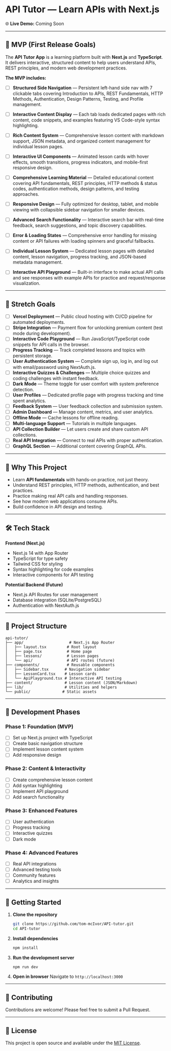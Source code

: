 # API Tutor — Learn APIs with Next.js

🌐 **Live Demo:** Coming Soon

---

## 🚀 MVP (First Release Goals)

The **API Tutor App** is a learning platform built with **Next.js** and **TypeScript**.
It delivers interactive, structured content to help users understand APIs, REST principles, and modern web development practices.

**The MVP includes:**

- [ ] **Structured Side Navigation** — Persistent left-hand side nav with 7 clickable tabs covering Introduction to APIs, REST Fundamentals, HTTP Methods, Authentication, Design Patterns, Testing, and Profile management.

- [ ] **Interactive Content Display** — Each tab loads dedicated pages with rich content, code snippets, and examples featuring VS Code-style syntax highlighting.

- [ ] **Rich Content System** — Comprehensive lesson content with markdown support, JSON metadata, and organized content management for individual lesson pages.

- [ ] **Interactive UI Components** — Animated lesson cards with hover effects, smooth transitions, progress indicators, and mobile-first responsive design.

- [ ] **Comprehensive Learning Material** — Detailed educational content covering API fundamentals, REST principles, HTTP methods & status codes, authentication methods, design patterns, and testing approaches.

- [ ] **Responsive Design** — Fully optimized for desktop, tablet, and mobile viewing with collapsible sidebar navigation for smaller devices.

- [ ] **Advanced Search Functionality** — Interactive search bar with real-time feedback, search suggestions, and topic discovery capabilities.

- [ ] **Error & Loading States** — Comprehensive error handling for missing content or API failures with loading spinners and graceful fallbacks.

- [ ] **Individual Lesson System** — Dedicated lesson pages with detailed content, lesson navigation, progress tracking, and JSON-based metadata management.

- [ ] **Interactive API Playground** — Built-in interface to make actual API calls and see responses with example APIs for practice and request/response visualization.

---

## 🌟 Stretch Goals

- [ ] **Vercel Deployment** — Public cloud hosting with CI/CD pipeline for automated deployments.
- [ ] **Stripe Integration** — Payment flow for unlocking premium content (test mode during development).
- [ ] **Interactive Code Playground** — Run JavaScript/TypeScript code snippets for API calls in the browser.
- [ ] **Progress Tracking** — Track completed lessons and topics with persistent storage.
- [ ] **User Authentication System** — Complete sign up, log in, and log out with email/password using NextAuth.js.
- [ ] **Interactive Quizzes & Challenges** — Multiple choice quizzes and coding challenges with instant feedback.
- [ ] **Dark Mode** — Theme toggle for user comfort with system preference detection.
- [ ] **User Profiles** — Dedicated profile page with progress tracking and time spent analytics.
- [ ] **Feedback System** — User feedback collection and submission system.
- [ ] **Admin Dashboard** — Manage content, metrics, and user analytics.
- [ ] **Offline Mode** — Cache lessons for offline reading.
- [ ] **Multi-language Support** — Tutorials in multiple languages.
- [ ] **API Collection Builder** — Let users create and share custom API collections.
- [ ] **Real API Integration** — Connect to real APIs with proper authentication.
- [ ] **GraphQL Section** — Additional content covering GraphQL APIs.

---

## 📌 Why This Project

- Learn **API fundamentals** with hands-on practice, not just theory.
- Understand REST principles, HTTP methods, authentication, and best practices.
- Practice making real API calls and handling responses.
- See how modern web applications consume APIs.
- Build confidence in API design and testing.

---

## 🛠 Tech Stack

**Frontend (Next.js)**  
- Next.js 14 with App Router
- TypeScript for type safety
- Tailwind CSS for styling
- Syntax highlighting for code examples
- Interactive components for API testing

**Potential Backend (Future)**  
- Next.js API Routes for user management
- Database integration (SQLite/PostgreSQL)
- Authentication with NextAuth.js

---

## 📂 Project Structure

```
api-tutor/
├── app/                    # Next.js App Router
│   ├── layout.tsx         # Root layout
│   ├── page.tsx           # Home page
│   ├── lessons/           # Lesson pages
│   └── api/               # API routes (future)
├── components/            # Reusable components
│   ├── Sidebar.tsx       # Navigation sidebar
│   ├── LessonCard.tsx    # Lesson cards
│   └── ApiPlayground.tsx # Interactive API testing
├── content/              # Lesson content (JSON/Markdown)
├── lib/                  # Utilities and helpers
└── public/              # Static assets
```

---

## 🎯 Development Phases

### Phase 1: Foundation (MVP)
- [ ] Set up Next.js project with TypeScript
- [ ] Create basic navigation structure
- [ ] Implement lesson content system
- [ ] Add responsive design

### Phase 2: Content & Interactivity
- [ ] Create comprehensive lesson content
- [ ] Add syntax highlighting
- [ ] Implement API playground
- [ ] Add search functionality

### Phase 3: Enhanced Features
- [ ] User authentication
- [ ] Progress tracking
- [ ] Interactive quizzes
- [ ] Dark mode

### Phase 4: Advanced Features
- [ ] Real API integrations
- [ ] Advanced testing tools
- [ ] Community features
- [ ] Analytics and insights

---

## 🚀 Getting Started

1. **Clone the repository**
   ```bash
   git clone https://github.com/tom-mcIvor/API-tutor.git
   cd API-tutor
   ```

2. **Install dependencies**
   ```bash
   npm install
   ```

3. **Run the development server**
   ```bash
   npm run dev
   ```

4. **Open in browser**
   Navigate to `http://localhost:3000`

---

## 🤝 Contributing

Contributions are welcome! Please feel free to submit a Pull Request.

---

## 📄 License

This project is open source and available under the [MIT License](LICENSE).